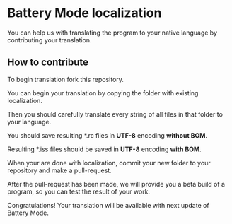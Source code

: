 # Battery Mode localization

You can help us with translating the program to your native language by contributing your translation.

## How to contribute

To begin translation fork this repository.

You can begin your translation by copying the folder with existing localization.

Then you should carefully translate every string of all files in that folder to your language.

You should save resulting *.rc files in **UTF-8** encoding **without BOM**.

Resulting *.iss files should be saved in **UTF-8** encoding **with BOM**.

When your are done with localization, commit your new folder to your repository and make a pull-request.

After the pull-request has been made, we will provide you a beta build of a program, so you can test the result of your work. 

Congratulations! Your translation will be available with next update of Battery Mode.
